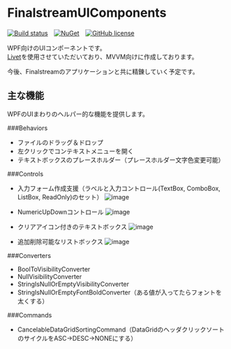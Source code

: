 # FinalstreamUIComponents

[![Build status](https://ci.appveyor.com/api/projects/status/c3uuqwr1d0q4c444?svg=true)](https://ci.appveyor.com/project/finalstream/finalstreamuicomponents)　[![NuGet](https://img.shields.io/nuget/v/FinalstreamUIComponents.svg?style=plastic)](https://www.nuget.org/packages/FinalstreamUIComponents/)　[![GitHub license](https://img.shields.io/github/license/finalstream/FinalstreamUIComponents.svg)](https://github.com/finalstream/FinalstreamUIComponents/blob/master/LICENSE)

WPF向けのUIコンポーネントです。  
[Livet](https://github.com/ugaya40/Livet)を使用させていただいており、MVVM向けに作成しております。

今後、Finalstreamのアプリケーションと共に精錬していく予定です。

## 主な機能
WPFのUIまわりのヘルパー的な機能を提供します。

###Behaviors
* ファイルのドラッグ＆ドロップ
* 左クリックでコンテキストメニューを開く
* テキストボックスのプレースホルダー（プレースホルダー文字色変更可能）

###Controls
* 入力フォーム作成支援（ラベルと入力コントロール(TextBox, ComboBox, ListBox, ReadOnly)のセット）
![image](https://cloud.githubusercontent.com/assets/3516444/12699512/2ef2dd28-c801-11e5-8f92-bc09324d456a.png)

* NumericUpDownコントロール
![image](https://cloud.githubusercontent.com/assets/3516444/12699508/f5a02a80-c800-11e5-9ec6-63e8e73e05e9.png)

* クリアアイコン付きのテキストボックス
![image](https://cloud.githubusercontent.com/assets/3516444/12699497/88dc7eda-c800-11e5-89bf-fdfd46c73b6f.png)

* 追加削除可能なリストボックス
![image](https://cloud.githubusercontent.com/assets/3516444/12699507/e244f29a-c800-11e5-8b54-8f586d13758c.png)

###Converters
* BoolToVisibilityConverter
* NullVisibilityConverter
* StringIsNullOrEmptyVisibilityConverter
* StringIsNullOrEmptyFontBoldConverter（ある値が入ってたらフォントを太くする）


###Commands
* CancelableDataGridSortingCommand（DataGridのヘッダクリックソートのサイクルをASC→DESC→NONEにする）
